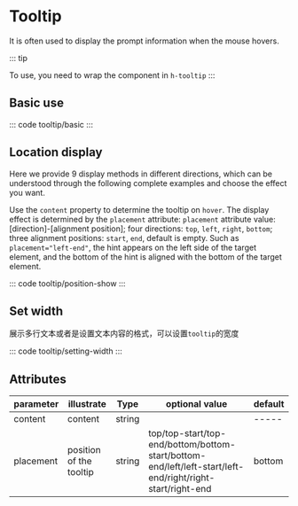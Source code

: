 <script setup>
import basic from 'exam/tooltip/basic.vue'
import positionShow from 'exam/tooltip/position-show.vue'
import settingWidth from 'exam/tooltip/setting-width.vue'
</script>

# Tooltip

It is often used to display the prompt information when the mouse hovers.

::: tip

To use, you need to wrap the component in `h-tooltip`
:::

## Basic use

::: code tooltip/basic
<basic></basic>
:::

## Location display

Here we provide 9 display methods in different directions, which can be understood through the following complete examples and choose the effect you want.

Use the `content` property to determine the tooltip on `hover`. The display effect is determined by the `placement` attribute: `placement` attribute value: [direction]-[alignment position]; four directions: `top`, `left`, `right`, `bottom`; three alignment positions: `start`, `end`, default is empty. Such as `placement="left-end"`, the hint appears on the left side of the target element, and the bottom of the hint is aligned with the bottom of the target element.

::: code tooltip/position-show
<positionShow></positionShow>
:::

## Set width

展示多行文本或者是设置文本内容的格式，可以设置`tooltip`的宽度

::: code tooltip/setting-width
<settingWidth></settingWidth>
:::

## Attributes

| parameter | illustrate              | Type   | optional value                                                                                            | default |
| --------- | ----------------------- | ------ | --------------------------------------------------------------------------------------------------------- | ------- |
| content   | content                 | string |                                                                                                           | -----   |
| placement | position of the tooltip | string | top/top-start/top-end/bottom/bottom-start/bottom-end/left/left-start/left-end/right/right-start/right-end | bottom  |
